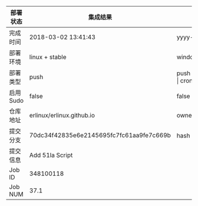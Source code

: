 部署状态 | 集成结果 | 参考值
---|---|---
完成时间 | 2018-03-02 13:41:43 | yyyy-mm-dd hh:mm:ss
部署环境 | linux + stable | window \| linux + stable
部署类型 | push | push \| pull_request \| api \| cron
启用Sudo | false | false \| true
仓库地址 | erlinux/erlinux.github.io | owner_name/repo_name
提交分支 | 70dc34f42835e6e2145695fc7fc61aa9fe7c669b | hash 16位
提交信息 | Add 51la Script |
Job ID   | 348100118 |
Job NUM  | 37.1 |
